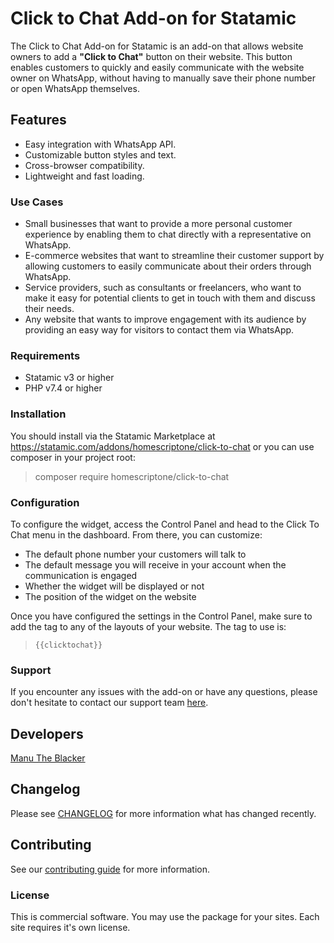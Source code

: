 # Click to Chat Add-on for Statamic

The Click to Chat Add-on for Statamic is an add-on that allows website owners to add a **"Click to Chat"** button on their website. This button enables customers to quickly and easily communicate with the website owner on WhatsApp, without having to manually save their phone number or open WhatsApp themselves.

## Features

- Easy integration with WhatsApp API.
- Customizable button styles and text.
- Cross-browser compatibility.
- Lightweight and fast loading.

### Use Cases

- Small businesses that want to provide a more personal customer experience by enabling them to chat directly with a representative on WhatsApp.
- E-commerce websites that want to streamline their customer support by allowing customers to easily communicate about their orders through WhatsApp.
- Service providers, such as consultants or freelancers, who want to make it easy for potential clients to get in touch with them and discuss their needs.
- Any website that wants to improve engagement with its audience by providing an easy way for visitors to contact them via WhatsApp.

### Requirements

- Statamic v3 or higher
- PHP v7.4 or higher

### Installation

You should install via the Statamic Marketplace at <https://statamic.com/addons/homescriptone/click-to-chat> or you can use composer in your project root:

> composer require homescriptone/click-to-chat

### Configuration

To configure the widget, access the Control Panel and head to the Click To Chat menu in the dashboard. From there, you can customize:

- The default phone number your customers will talk to
- The default message you will receive in your account when the communication is engaged
- Whether the widget will be displayed or not
- The position of the widget on the website

Once you have configured the settings in the Control Panel, make sure to add the tag to any of the layouts of your website. The tag to use is:

> `{{clicktochat}}`

### Support

If you encounter any issues with the add-on or have any questions, please don't hesitate to contact our support team [here](https://homescriptone.com/contact?utm_source=https://statamic.com).

## Developers

[Manu The Blacker](https://github.com/manutheblacker)

## Changelog

Please see [CHANGELOG](CHANGELOG.md) for more information what has changed recently.

## Contributing

See our [contributing guide](CONTRIBUTING.md) for more information.

### License

This is commercial software. You may use the package for your sites. Each site requires it's own license.
